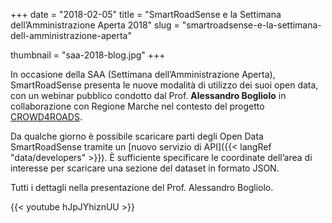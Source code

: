 +++
date = "2018-02-05"
title = "SmartRoadSense e la Settimana dell’Amministrazione Aperta 2018"
slug = "smartroadsense-e-la-settimana-dell-amministrazione-aperta"

thumbnail = "saa-2018-blog.jpg"
+++

In occasione della SAA (Settimana dell’Amministrazione Aperta), SmartRoadSense presenta le nuove modalità di utilizzo dei suoi open data, con un webinar pubblico condotto dal Prof.&nbsp;**Alessandro Bogliolo** in collaborazione con Regione Marche nel contesto del progetto [CROWD4ROADS](http://www.c4rs.eu).

Da qualche giorno è possibile scaricare parti degli Open Data SmartRoadSense tramite un [nuovo servizio di API]({{< langRef "data/developers" >}}).
È sufficiente specificare le coordinate dell’area di interesse per scaricare una sezione del dataset in formato JSON.

Tutti i dettagli nella presentazione del Prof.&nbsp;Alessandro Bogliolo.

{{< youtube hJpJYhiznUU >}}
